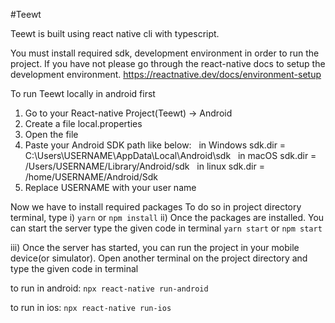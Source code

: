 #Teewt

Teewt is built using react native cli with typescript.

You must install required sdk, development environment in order to run the project.
If you have not please go through the react-native docs to setup the development environment.
https://reactnative.dev/docs/environment-setup

To run Teewt locally in android first
1. Go to your React-native Project(Teewt) -> Android
2. Create a file local.properties
3. Open the file
4. Paste your Android SDK path like below:
    in Windows sdk.dir = C:\\Users\\USERNAME\\AppData\\Local\\Android\\sdk
    in macOS sdk.dir = /Users/USERNAME/Library/Android/sdk
    in linux sdk.dir = /home/USERNAME/Android/Sdk
5. Replace USERNAME with your user name

Now we have to install required packages
To do so
in project directory terminal, type
i)  ``yarn``
    or
    ``npm install``
ii) Once the packages are installed. You can start the server
    type the given code in terminal
    ``yarn start``
    or 
    ``npm start``

iii) Once the server has started, you can run the project in your mobile device(or simulator). Open another terminal on the project directory and type the given code in terminal

to run in android:
``npx react-native run-android``

to run in ios:
``npx react-native run-ios``

